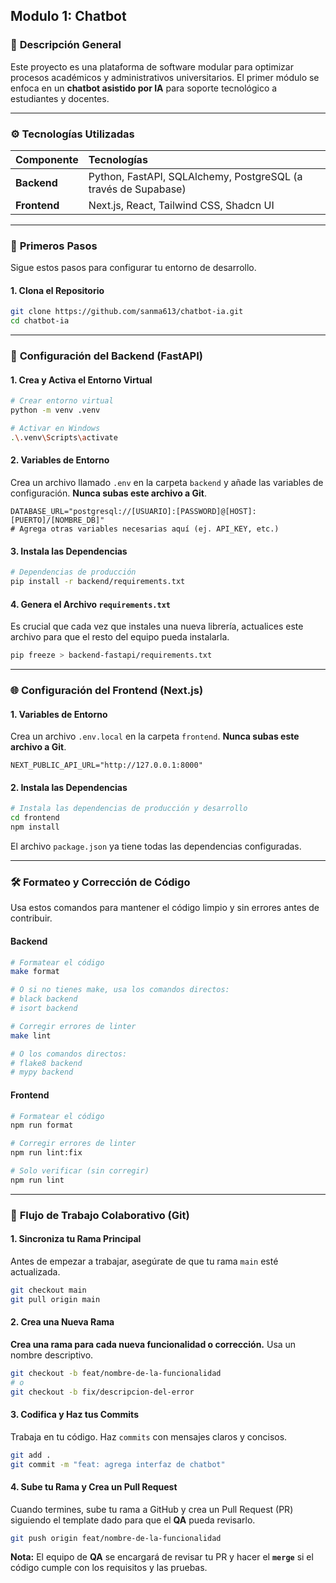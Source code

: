 ## Modulo 1: Chatbot

### 📖 **Descripción General**

Este proyecto es una plataforma de software modular para optimizar procesos académicos y administrativos universitarios. El primer módulo se enfoca en un **chatbot asistido por IA** para soporte tecnológico a estudiantes y docentes.

---

### ⚙️ **Tecnologías Utilizadas**

| Componente   | Tecnologías                                                    |
| :----------- | :------------------------------------------------------------- |
| **Backend**  | Python, FastAPI, SQLAlchemy, PostgreSQL (a través de Supabase) |
| **Frontend** | Next.js, React, Tailwind CSS, Shadcn UI                        |

---

### 🚀 **Primeros Pasos**

Sigue estos pasos para configurar tu entorno de desarrollo.

#### 1\. Clona el Repositorio

```bash
git clone https://github.com/sanma613/chatbot-ia.git
cd chatbot-ia
```

---

### 🐍 **Configuración del Backend (FastAPI)**

#### 1\. Crea y Activa el Entorno Virtual

```bash
# Crear entorno virtual
python -m venv .venv

# Activar en Windows
.\.venv\Scripts\activate
```

#### 2\. Variables de Entorno

Crea un archivo llamado `.env` en la carpeta `backend` y añade las variables de configuración. **Nunca subas este archivo a Git**.

```
DATABASE_URL="postgresql://[USUARIO]:[PASSWORD]@[HOST]:[PUERTO]/[NOMBRE_DB]"
# Agrega otras variables necesarias aquí (ej. API_KEY, etc.)
```

#### 3\. Instala las Dependencias

```bash
# Dependencias de producción
pip install -r backend/requirements.txt
```

#### 4\. Genera el Archivo `requirements.txt`

Es crucial que cada vez que instales una nueva librería, actualices este archivo para que el resto del equipo pueda instalarla.

```bash
pip freeze > backend-fastapi/requirements.txt
```

---

### 🌐 **Configuración del Frontend (Next.js)**

#### 1\. Variables de Entorno

Crea un archivo `.env.local` en la carpeta `frontend`. **Nunca subas este archivo a Git**.

```
NEXT_PUBLIC_API_URL="http://127.0.0.1:8000"
```

#### 2\. Instala las Dependencias

```bash
# Instala las dependencias de producción y desarrollo
cd frontend
npm install
```

El archivo `package.json` ya tiene todas las dependencias configuradas.

---

### 🛠️ **Formateo y Corrección de Código**

Usa estos comandos para mantener el código limpio y sin errores antes de contribuir.

#### **Backend**

```bash
# Formatear el código
make format

# O si no tienes make, usa los comandos directos:
# black backend
# isort backend

# Corregir errores de linter
make lint

# O los comandos directos:
# flake8 backend
# mypy backend
```

#### **Frontend**

```bash
# Formatear el código
npm run format

# Corregir errores de linter
npm run lint:fix

# Solo verificar (sin corregir)
npm run lint
```

---

### 🤝 **Flujo de Trabajo Colaborativo (Git)**

#### 1\. Sincroniza tu Rama Principal

Antes de empezar a trabajar, asegúrate de que tu rama `main` esté actualizada.

```bash
git checkout main
git pull origin main
```

#### 2\. Crea una Nueva Rama

**Crea una rama para cada nueva funcionalidad o corrección.** Usa un nombre descriptivo.

```bash
git checkout -b feat/nombre-de-la-funcionalidad
# o
git checkout -b fix/descripcion-del-error
```

#### 3\. Codifica y Haz tus Commits

Trabaja en tu código. Haz `commits` con mensajes claros y concisos.

```bash
git add .
git commit -m "feat: agrega interfaz de chatbot"
```

#### 4\. Sube tu Rama y Crea un Pull Request

Cuando termines, sube tu rama a GitHub y crea un Pull Request (PR) siguiendo el template dado para que el **QA** pueda revisarlo.

```bash
git push origin feat/nombre-de-la-funcionalidad
```

**Nota:** El equipo de **QA** se encargará de revisar tu PR y hacer el **`merge`** si el código cumple con los requisitos y las pruebas.

